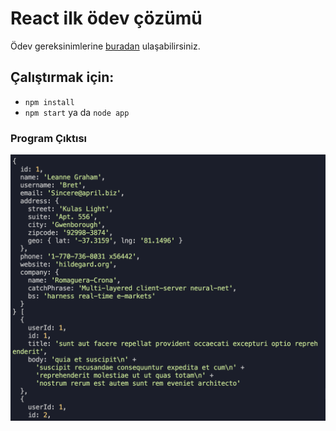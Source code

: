 # React ilk ödev çözümü

Ödev gereksinimlerine [buradan](https://app.patika.dev/moduller/react/odev1) ulaşabilirsiniz.

## Çalıştırmak için:

- <code>npm install</code>
- <code>npm start</code> ya da <code>node app</code>

### Program Çıktısı

![Kullanıcı ve Postları](output.png)
